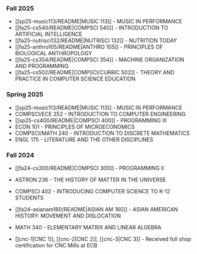 ### Fall 2025

- [[sp25-music113/README|MUSIC 113]] - MUSIC IN PERFORMANCE
- [[fa25-cs540/README|COMPSCI 540]] - INTRODUCTION TO ARTIFICIAL INTELLIGENCE
- [[fa25-nutrisci132/README|NUTRISCI 132]] - NUTRITION TODAY
- [[fa25-anthro105/README|ANTHRO 105]] - PRINCIPLES OF BIOLOGICAL ANTHROPOLOGY
- [[fa25-cs354/README|COMPSCI 354]] - MACHINE ORGANIZATION AND PROGRAMMING
- [[fa25-cs502/README|COMPSCI/CURRIC 502]] - THEORY AND PRACTICE IN COMPUTER SCIENCE EDUCATION

### Spring 2025

- [[sp25-music113/README|MUSIC 113]] - MUSIC IN PERFORMANCE
- COMPSCI/ECE 252 - INTRODUCTION TO COMPUTER ENGINEERING
- [[sp25-cs400/README|COMPSCI 400]] - PROGRAMMING III
- ECON 101 - PRINCIPLES OF MICROECONOMICS
- COMPSCI/MATH 240 - INTRODUCTION TO DISCRETE MATHEMATICS
- ENGL 175 - LITERATURE AND THE OTHER DISCIPLINES

### Fall 2024

- [[fa24-cs300/README|COMPSCI 300]] - PROGRAMMING II
- ASTRON 236 - THE HISTORY OF MATTER IN THE UNIVERSE
- COMPSCI 402 - INTRODUCING COMPUTER SCIENCE TO K-12 STUDENTS
- [[fa24-asianam160/README|ASIAN AM 160]] - ASIAN AMERICAN HISTORY: MOVEMENT AND DISLOCATION
- MATH 340 - ELEMENTARY MATRIX AND LINEAR ALGEBRA

- [[cnc-1|CNC 1]], [[cnc-2|CNC 2]], [[cnc-3|CNC 3]] - Received full shop certification for CNC Mills at ECB